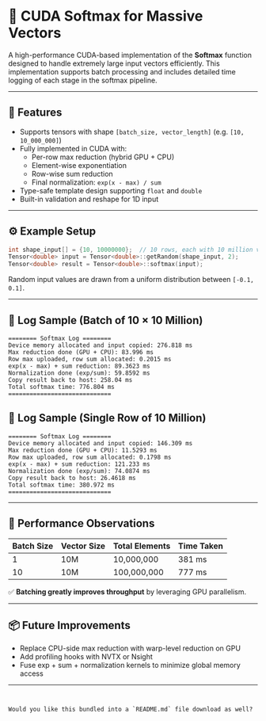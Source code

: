 # 🚀 CUDA Softmax for Massive Vectors

A high-performance CUDA-based implementation of the **Softmax** function designed to handle extremely large input vectors efficiently. This implementation supports batch processing and includes detailed time logging of each stage in the softmax pipeline.

---

## 🧩 Features

- Supports tensors with shape `[batch_size, vector_length]` (e.g. `[10, 10_000_000]`)
- Fully implemented in CUDA with:
  - Per-row max reduction (hybrid GPU + CPU)
  - Element-wise exponentiation
  - Row-wise sum reduction
  - Final normalization: `exp(x - max) / sum`
- Type-safe template design supporting `float` and `double`
- Built-in validation and reshape for 1D input

---

## ⚙️ Example Setup

```cpp
int shape_input[] = {10, 10000000};  // 10 rows, each with 10 million values
Tensor<double> input = Tensor<double>::getRandom(shape_input, 2);
Tensor<double> result = Tensor<double>::softmax(input);
````

Random input values are drawn from a uniform distribution between `[-0.1, 0.1]`.

---

## 🧪 Log Sample (Batch of 10 × 10 Million)

```
======== Softmax Log ========
Device memory allocated and input copied: 276.818 ms
Max reduction done (GPU + CPU): 83.996 ms
Row max uploaded, row sum allocated: 0.2015 ms
exp(x - max) + sum reduction: 89.3623 ms
Normalization done (exp/sum): 59.8592 ms
Copy result back to host: 258.04 ms
Total softmax time: 776.804 ms
=============================
```

## 🧪 Log Sample (Single Row of 10 Million)

```
======== Softmax Log ========
Device memory allocated and input copied: 146.309 ms
Max reduction done (GPU + CPU): 11.5293 ms
Row max uploaded, row sum allocated: 0.1798 ms
exp(x - max) + sum reduction: 121.233 ms
Normalization done (exp/sum): 74.0874 ms
Copy result back to host: 26.4618 ms
Total softmax time: 380.972 ms
=============================
```

---

## 🧠 Performance Observations

| Batch Size | Vector Size | Total Elements | Time Taken|
| ---------- | ----------- | -------------- | ----------|
| 1          | 10M         | 10,000,000     | 381 ms    |
| 10         | 10M         | 100,000,000    | 777 ms    |

✅ **Batching greatly improves throughput** by leveraging GPU parallelism.

---

## 📦 Future Improvements

* Replace CPU-side max reduction with warp-level reduction on GPU
* Add profiling hooks with NVTX or Nsight
* Fuse exp + sum + normalization kernels to minimize global memory access

---

```


Would you like this bundled into a `README.md` file download as well?
```
